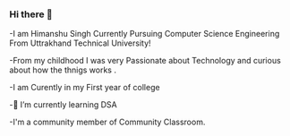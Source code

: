 ### Hi there 👋
-I am Himanshu Singh Currently Pursuing Computer Science Engineering From Uttrakhand Technical University!



-From my childhood I was very Passionate about Technology and curious about how the thnigs works .

-I am Curently in my First year of college

-🌱 I’m currently learning DSA 

-I'm a community member of Community Classroom.

<!--
**Himanxu1/Himanxu1** is a ✨ _special_ ✨ repository because its `README.md` (this file) appears on your GitHub profile.

Here are some ideas to get you started:

- 🔭 I’m currently working on ...
- 🌱 I’m currently learning ...
- 👯 I’m looking to collaborate on ...
- 🤔 I’m looking for help with ...
- 💬 Ask me about ...
- 📫 How to reach me: ...
- 😄 Pronouns: ...
- ⚡ Fun fact: ...
-->
